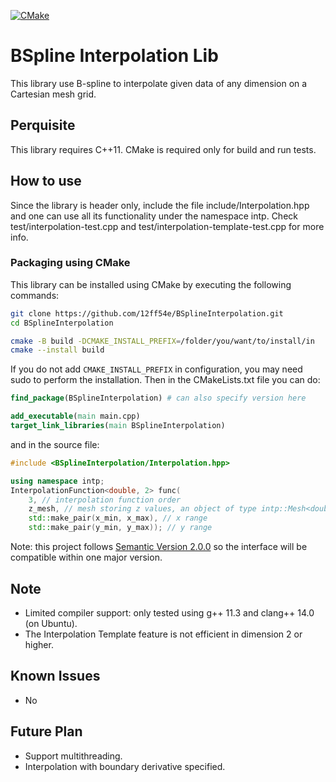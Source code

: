[![CMake](https://github.com/12ff54e/BSplineInterpolation/actions/workflows/cmake.yml/badge.svg?branch=main)](https://github.com/12ff54e/BSplineInterpolation/actions/workflows/cmake.yml)

# BSpline Interpolation Lib

This library use B-spline to interpolate given data of any dimension on a Cartesian mesh grid.

## Perquisite

This library requires C++11. CMake is required only for build and run tests.

## How to use

Since the library is header only, include the file include/Interpolation.hpp and one can use all its functionality under the namespace intp. Check test/interpolation-test.cpp and test/interpolation-template-test.cpp for more info.

### Packaging using CMake

This library can be installed using CMake by executing the following commands:
```bash
git clone https://github.com/12ff54e/BSplineInterpolation.git
cd BSplineInterpolation

cmake -B build -DCMAKE_INSTALL_PREFIX=/folder/you/want/to/install/in
cmake --install build
```
If you do not add `CMAKE_INSTALL_PREFIX` in configuration, you may need sudo to perform the installation. Then in the CMakeLists.txt file you can do:
```cmake
find_package(BSplineInterpolation) # can also specify version here

add_executable(main main.cpp)
target_link_libraries(main BSplineInterpolation)
```
and in the source file:
```cpp
#include <BSplineInterpolation/Interpolation.hpp>

using namespace intp;
InterpolationFunction<double, 2> func(
    3, // interpolation function order
    z_mesh, // mesh storing z values, an object of type intp::Mesh<double, 2>
    std::make_pair(x_min, x_max), // x range
    std::make_pair(y_min, y_max)); // y range
```
Note: this project follows [Semantic Version 2.0.0](https://semver.org/) so the interface will be compatible within one major version.

## Note

- Limited compiler support: only tested using g++ 11.3 and clang++ 14.0 (on Ubuntu).
- The Interpolation Template feature is not efficient in dimension 2 or higher.

## Known Issues

- No

## Future Plan

- Support multithreading.
- Interpolation with boundary derivative specified.
